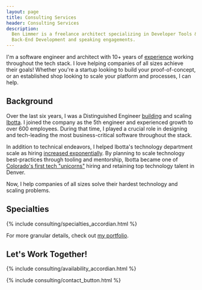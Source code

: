 ```yaml
---
layout: page
title: Consulting Services
header: Consulting Services
description:
  Ben Limmer is a freelance architect specializing in Developer Tools & Experience, Cloud Computing, Front-End and
  Back-End Development and speaking engagements.
---
```


I'm a software engineer and architect with 10+ years of [experience](/experience) working throughout the tech stack. I
love helping companies of all sizes achieve their goals! Whether you're a startup looking to build your
proof-of-concept, or an established shop looking to scale your platform and processes, I can help.

## Background

Over the last six years, I was a Distinguished Engineer [building](https://medium.com/building-ibotta) and scaling
[Ibotta](https://ibotta.com/). I joined the company as the 5th engineer and experienced growth to over 600 employees.
During that time, I played a crucial role in designing and tech-leading the most business-critical software throughout
the stack.

In addition to technical endeavors, I helped Ibotta's technology department scale as hiring
[increased exponentially](https://medium.com/building-ibotta/actively-building-ibottas-engineering-culture-with-monique-aida-mitchell-da6847e9cefd).
By planning to scale technology best-practices through tooling and mentorship, Ibotta became one of
[Colorado's first tech "unicorns"](https://www.builtincolorado.com/2019/08/05/ibotta-series-d-funding-unicorn) hiring
and retaining top technology talent in Denver.

Now, I help companies of all sizes solve their hardest technology and scaling problems.

## Specialties

{% include consulting/specialties_accordian.html %}

For more granular details, check out [my portfolio](/portfolio).

## Let's Work Together!

{% include consulting/availability_accordian.html %}

{% include consulting/contact_button.html %}

